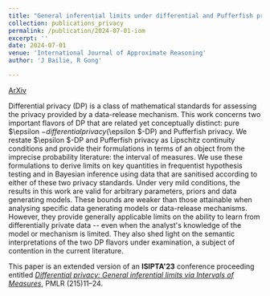 ```yaml
---
title: "General inferential limits under differential and Pufferfish privacy"
collection: publications_privacy
permalink: /publication/2024-07-01-iom
excerpt: ''
date: 2024-07-01
venue: 'International Journal of Approximate Reasoning'
author: 'J Bailie, R Gong'

---
```


[ArXiv](https://arxiv.org/abs/2401.15491)


Differential privacy (DP) is a class of mathematical standards for assessing
the privacy provided by a data-release mechanism. This work concerns two
important flavors of DP that are related yet conceptually distinct: pure
$\epsilon $-differential privacy ($\epsilon $-DP) and Pufferfish
privacy. We restate $\epsilon $-DP and Pufferfish privacy as Lipschitz
continuity conditions and provide their formulations in terms of an object
from the imprecise probability literature: the interval of measures. We
use these formulations to derive limits on key quantities in frequentist
hypothesis testing and in Bayesian inference using data that are sanitised
according to either of these two privacy standards. Under very mild conditions,
the results in this work are valid for arbitrary parameters, priors and
data generating models. These bounds are weaker than those attainable when
analysing specific data generating models or data-release mechanisms. However,
they provide generally applicable limits on the ability to learn from differentially
private data -- even when the analyst's knowledge of the model or mechanism
is limited. They also shed light on the semantic interpretations of the
two DP flavors under examination, a subject of contention in the current
literature.


This paper is an extended version of an **ISIPTA'23** conference proceeding entitled [*Differential privacy: General inferential limits via Intervals of Measures*](https://proceedings.mlr.press/v215/bailie23a/bailie23a.pdf), PMLR (215)11–24.
